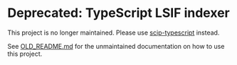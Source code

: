 # Deprecated: TypeScript LSIF indexer

This project is no longer maintained. Please use [scip-typescript](https://github.com/sourcegraph/scip-typescript) instead.

See [OLD_README.md](OLD_README.md) for the unmaintained documentation on how to use this project.
